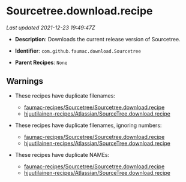 # Sourcetree.download.recipe

_Last updated 2021-12-23 19:49:47Z_

- **Description**: Downloads the current release version of Sourcetree.

- **Identifier**: `com.github.faumac.download.Sourcetree`

- **Parent Recipes**: `None`
## Warnings

- These recipes have duplicate filenames:
    - [faumac-recipes/Sourcetree/Sourcetree.download.recipe](/docs/faumac-recipes/Sourcetree/Sourcetree.download.recipe)
    - [hjuutilainen-recipes/Atlassian/SourceTree.download.recipe](/docs/hjuutilainen-recipes/Atlassian/SourceTree.download.recipe)

- These recipes have duplicate filenames, ignoring numbers:
    - [faumac-recipes/Sourcetree/Sourcetree.download.recipe](/docs/faumac-recipes/Sourcetree/Sourcetree.download.recipe)
    - [hjuutilainen-recipes/Atlassian/SourceTree.download.recipe](/docs/hjuutilainen-recipes/Atlassian/SourceTree.download.recipe)

- These recipes have duplicate NAMEs:
    - [faumac-recipes/Sourcetree/Sourcetree.download.recipe](/docs/faumac-recipes/Sourcetree/Sourcetree.download.recipe)
    - [hjuutilainen-recipes/Atlassian/SourceTree.download.recipe](/docs/hjuutilainen-recipes/Atlassian/SourceTree.download.recipe)